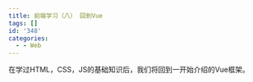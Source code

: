 ```yaml
---
title: 前端学习（八） 回到Vue
tags: []
id: '348'
categories:
  - - Web
---
```


在学过HTML，CSS，JS的基础知识后，我们将回到一开始介绍的Vue框架。